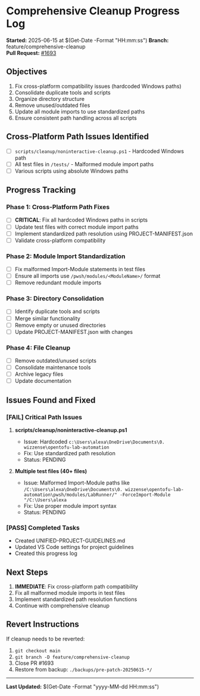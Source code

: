 # Comprehensive Cleanup Progress Log

**Started:** 2025-06-15 at $(Get-Date -Format "HH:mm:ss")
**Branch:** feature/comprehensive-cleanup  
**Pull Request:** [#1693](https://github.com/wizzense/opentofu-lab-automation/pull/1693)

## Objectives
1. Fix cross-platform compatibility issues (hardcoded Windows paths)
2. Consolidate duplicate tools and scripts
3. Organize directory structure
4. Remove unused/outdated files
5. Update all module imports to use standardized paths
6. Ensure consistent path handling across all scripts

## Cross-Platform Path Issues Identified
- [ ] `scripts/cleanup/noninteractive-cleanup.ps1` - Hardcoded Windows path
- [ ] All test files in `/tests/` - Malformed module import paths
- [ ] Various scripts using absolute Windows paths

## Progress Tracking

### Phase 1: Cross-Platform Path Fixes
- [ ] **CRITICAL**: Fix all hardcoded Windows paths in scripts
- [ ] Update test files with correct module import paths
- [ ] Implement standardized path resolution using PROJECT-MANIFEST.json
- [ ] Validate cross-platform compatibility

### Phase 2: Module Import Standardization  
- [ ] Fix malformed Import-Module statements in test files
- [ ] Ensure all imports use `/pwsh/modules/<ModuleName>/` format
- [ ] Remove redundant module imports

### Phase 3: Directory Consolidation
- [ ] Identify duplicate tools and scripts
- [ ] Merge similar functionality
- [ ] Remove empty or unused directories
- [ ] Update PROJECT-MANIFEST.json with changes

### Phase 4: File Cleanup
- [ ] Remove outdated/unused scripts
- [ ] Consolidate maintenance tools
- [ ] Archive legacy files
- [ ] Update documentation

## Issues Found and Fixed

### [FAIL] Critical Path Issues
1. **scripts/cleanup/noninteractive-cleanup.ps1**
   - Issue: Hardcoded `c:\Users\alexa\OneDrive\Documents\0. wizzense\opentofu-lab-automation`
   - Fix: Use standardized path resolution
   - Status: PENDING

2. **Multiple test files (40+ files)**
   - Issue: Malformed Import-Module paths like `/C:\Users\alexa\OneDrive\Documents\0. wizzense\opentofu-lab-automation\pwsh/modules/LabRunner/" -ForceImport-Module "/C:\Users\alexa`
   - Fix: Use proper module import syntax
   - Status: PENDING

### [PASS] Completed Tasks
- Created UNIFIED-PROJECT-GUIDELINES.md
- Updated VS Code settings for project guidelines
- Created this progress log

## Next Steps
1. **IMMEDIATE**: Fix cross-platform path compatibility
2. Fix all malformed module imports in test files
3. Implement standardized path resolution functions
4. Continue with comprehensive cleanup

## Revert Instructions
If cleanup needs to be reverted:
1. `git checkout main`
2. `git branch -D feature/comprehensive-cleanup`
3. Close PR #1693
4. Restore from backup: `./backups/pre-patch-20250615-*/`

---
**Last Updated:** $(Get-Date -Format "yyyy-MM-dd HH:mm:ss")
